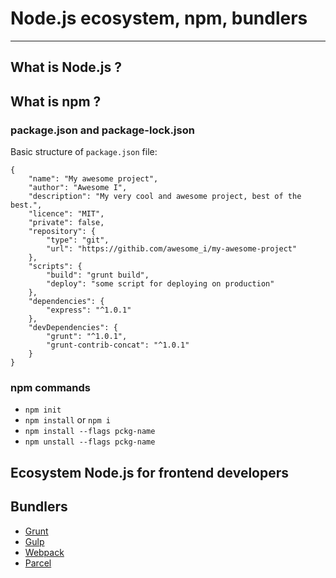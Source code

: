 # Node.js ecosystem, npm, bundlers

---

## What is Node.js ?

## What is npm ?

### package.json and package-lock.json

Basic structure of `package.json` file:

```
{
    "name": "My awesome project",
    "author": "Awesome I",
    "description": "My very cool and awesome project, best of the best.",
    "licence": "MIT",
    "private": false,
    "repository": {
        "type": "git",
        "url": "https://githib.com/awesome_i/my-awesome-project"
    },
    "scripts": {
        "build": "grunt build",
        "deploy": "some script for deploying on production"
    },
    "dependencies": {
        "express": "^1.0.1"
    },
    "devDependencies": {
        "grunt": "^1.0.1",
        "grunt-contrib-concat": "^1.0.1"
    }
}

```

### npm commands

 * `npm init`
 * `npm install` or `npm i`
 * `npm install --flags pckg-name`
 * `npm unstall --flags pckg-name`

## Ecosystem Node.js for frontend developers

## Bundlers

 * [Grunt](https://gruntjs.com/)
 * [Gulp](https://gulpjs.com/)
 * [Webpack](https://webpack.js.org/)
 * [Parcel](https://parceljs.org/)
